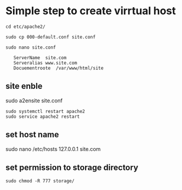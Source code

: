 # Simple step to create virrtual host
 
 ```
 cd etc/apache2/
 
 sudo cp 000-default.conf site.conf
 
 sudo nano site.conf
  
  	ServerName	site.com
 	Serveralias	www.site.com
 	Docuementroote	/var/www/html/site
 ```
 ## site enble	
 sudo a2ensite site.conf
 
 ```
 sudo systemctl restart apache2
 sudo service apache2 restart
 ```
 ## set host name
 sudo nano /etc/hosts
 127.0.0.1   site.com
 
 ## set permission to storage directory	
```
sudo chmod -R 777 storage/ 	

